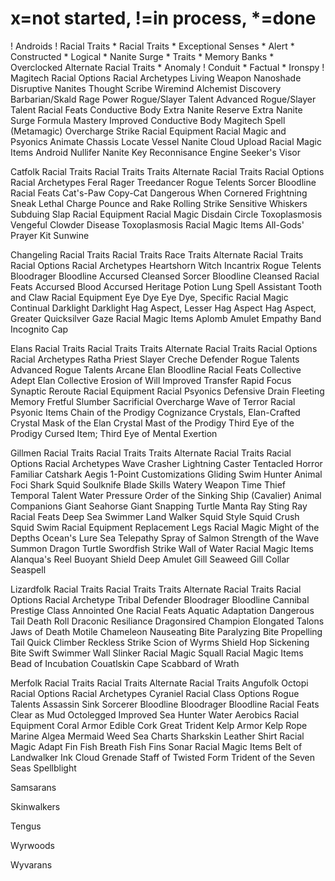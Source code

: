 # x=not started, !=in process, *=done

! Androids
	! Racial Traits
		* Racial Traits
			* Exceptional Senses
			* Alert
			* Constructed
			* Logical
			* Nanite Surge
		* Traits
			* Memory Banks
			* Overclocked
		Alternate Racial Traits
			* Anomaly
			! Conduit
			* Factual
			* Ironspy
			! Magitech
	Racial Options
		Racial Archetypes
			Living Weapon
			Nanoshade
				Disruptive Nanites
			Thought Scribe
			Wiremind
		Alchemist Discovery
		Barbarian/Skald Rage Power
		Rogue/Slayer Talent
		Advanced Rogue/Slayer Talent
		Racial Feats
			Conductive Body
			Extra Nanite Reserve
			Extra Nanite Surge
			Formula Mastery
			Improved Conductive Body
			Magitech Spell (Metamagic)
			Overcharge Strike
		Racial Equipment
	Racial Magic and Psyonics
		Animate Chassis
		Locate Vessel
		Nanite Cloud
		Upload
	Racial Magic Items
		Android Nullifer
		Nanite Key
		Reconnisance Engine
		Seeker's Visor

Catfolk
	Racial Traits
		Racial Traits
		Traits
		Alternate Racial Traits
	Racial Options
		Racial Archetypes
			Feral Rager
			Treedancer
		Rogue Telents
		Sorcer Bloodline
		Racial Feats
			Cat's-Paw
			Copy-Cat
			Dangerous When Cornered
			Frightning Sneak
			Lethal Charge
			Pounce and Rake
			Rolling Strike
			Sensitive Whiskers
			Subduing Slap
		Racial Equipment
	Racial Magic
		Disdain Circle
		Toxoplasmosis
		Vengeful Clowder
	Disease
		Toxoplasmosis
	Racial Magic Items
		All-Gods' Prayer Kit
		Sunwine

Changeling
	Racial Traits
		Racial Traits
		Race Traits
		Alternate Racial Traits
	Racial Options
		Racial Archetypes
			Heartshorn Witch
			Incantrix
		Rogue Telents
		Bloodrager Bloodline
			Accursed
			Cleansed
		Sorcer Bloodline
			Cleansed
		Racial Feats
			Accursed Blood
			Accursed Heritage
			Potion Lung
			Spell Assistant
			Tooth and Claw
		Racial Equipment
			Eye Dye
			Eye Dye, Specific
	Racial Magic
		Continual Darklight
		Darklight
		Hag Aspect, Lesser
		Hag Aspect
		Hag Aspect, Greater
		Quicksilver Gaze
	Racial Magic Items
		Aplomb Amulet
		Empathy Band
		Incognito Cap

Elans
	Racial Traits
		Racial Traits
		Traits
		Alternate Racial Traits
	Racial Options
		Racial Archetypes
			Ratha Priest Slayer
			Creche Defender
		Rogue Talents
		Advanced Rogue Talents
		Arcane Elan Bloodline
		Racial Feats
			Collective Adept
			Elan Collective
			Erosion of Will
			Improved Transfer
			Rapid Focus
			Synaptic Reroute
		Racial Equipment
	Racial Psyonics
		Defensive Drain
		Fleeting Memory
		Fretful Slumber
		Sacrificial Overcharge
		Wave of Terror
	Racial Psyonic Items
		Chain of the Prodigy
		Cognizance Crystals, Elan-Crafted
		Crystal Mask of the Elan
		Crystal Mast of the Prodigy
		Third Eye of the Prodigy
		Cursed Item; Third Eye of Mental Exertion

Gillmen
	Racial Traits
		Racial Traits
		Traits
		Alternate Racial Traits
	Racial Options
		Racial Archetypes
			Wave Crasher
			Lightning Caster
			Tentacled Horror
		Familiar
			Catshark
		Aegis 1-Point Customizations
			Gliding Swim
		Hunter Animal Foci
			Shark
			Squid
		Soulknife Blade Skills
			Watery Weapon
		Time Thief Temporal Talent
			Water Pressure
		Order of the Sinking Ship (Cavalier)
		Animal Companions
			Giant Seahorse
			Giant Snapping Turtle
			Manta Ray
			Sting Ray
		Racial Feats
			Deep Sea Swimmer
			Land Walker
			Squid Style
			Squid Crush
			Squid Swim
		Racial Equipment
			Replacement Legs
	Racial Magic
		Might of the Depths
		Ocean's Lure
		Sea Telepathy
		Spray of Salmon
		Strength of the Wave
		Summon Dragon Turtle
		Swordfish Strike
		Wall of Water
	Racial Magic Items
		Alanqua's Reel
		Buoyant Shield
		Deep Amulet
		Gill Seaweed
		Gill Collar
		Seaspell

Lizardfolk
	Racial Traits
		Racial Traits
		Traits
		Alternate Racial Traits
	Racial Options
		Racial Archetype
			Tribal Defender
		Bloodrager Bloodline
			Cannibal
		Prestige Class
			Annointed One
		Racial Feats
			Aquatic Adaptation
			Dangerous Tail
			Death Roll
			Draconic Resiliance
			Dragonsired Champion
			Elongated Talons
			Jaws of Death
			Motile Chameleon
			Nauseating Bite
			Paralyzing Bite
			Propelling Tail
			Quick Climber
			Reckless Strike
			Scion of Wyrms
			Shield Hop
			Sickening Bite
			Swift Swimmer
			Wall Slinker
	Racial Magic
		Squall
	Racial Magic Items
		Bead of Incubation
		Couatlskin Cape
		Scabbard of Wrath

Merfolk
	Racial Traits
		Racial Traits
		Alternate Racial Traits
			Angufolk
			Octopi
	Racial Options
		Racial Archetypes
			Cyraniel
		Racial Class Options
			Rogue Talents
				Assassin Sink
			Sorcerer Bloodline
			Bloodrager Bloodline
		Racial Feats
			Clear as Mud
			Octolegged
			Improved Sea Hunter
			Water Aerobics
		Racial Equipment
			Coral Armor
			Edible Cork
			Great Trident
			Kelp Armor
			Kelp Rope
			Marine Algea
			Mermaid Weed
			Sea Charts
			Sharkskin Leather Shirt
	Racial Magic
		Adapt Fin
		Fish Breath
		Fish Fins
		Sonar
	Racial Magic Items
		Belt of Landwalker
		Ink Cloud Grenade
		Staff of Twisted Form
		Trident of the Seven Seas
	Spellblight

Samsarans

Skinwalkers

Tengus

Wyrwoods

Wyvarans